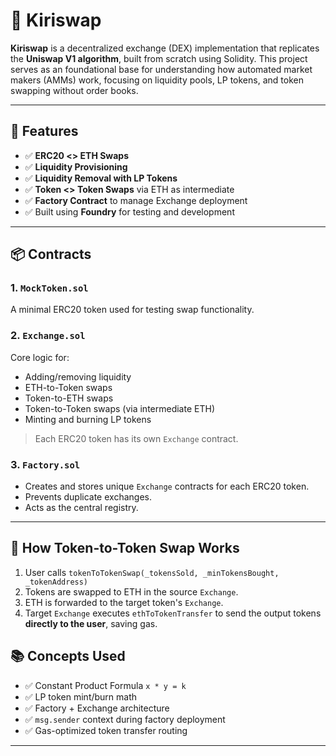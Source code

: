 # 🔄 Kiriswap

**Kiriswap** is a decentralized exchange (DEX) implementation that replicates the **Uniswap V1 algorithm**, built from scratch using Solidity. This project serves as an foundational base for understanding how automated market makers (AMMs) work, focusing on liquidity pools, LP tokens, and token swapping without order books.

---

## 🚀 Features

- ✅ **ERC20 <> ETH Swaps**
- ✅ **Liquidity Provisioning**
- ✅ **Liquidity Removal with LP Tokens**
- ✅ **Token <> Token Swaps** via ETH as intermediate
- ✅ **Factory Contract** to manage Exchange deployment
- ✅ Built using **Foundry** for testing and development

---

## 📦 Contracts

### 1. `MockToken.sol`
A minimal ERC20 token used for testing swap functionality.

### 2. `Exchange.sol`
Core logic for:
- Adding/removing liquidity
- ETH-to-Token swaps
- Token-to-ETH swaps
- Token-to-Token swaps (via intermediate ETH)
- Minting and burning LP tokens

> Each ERC20 token has its own `Exchange` contract.

### 3. `Factory.sol`
- Creates and stores unique `Exchange` contracts for each ERC20 token.
- Prevents duplicate exchanges.
- Acts as the central registry.

---

## 🔄 How Token-to-Token Swap Works

1. User calls `tokenToTokenSwap(_tokensSold, _minTokensBought, _tokenAddress)`
2. Tokens are swapped to ETH in the source `Exchange`.
3. ETH is forwarded to the target token's `Exchange`.
4. Target `Exchange` executes `ethToTokenTransfer` to send the output tokens **directly to the user**, saving gas.


## 📚 Concepts Used

- ✅ Constant Product Formula `x * y = k`
- ✅ LP token mint/burn math
- ✅ Factory + Exchange architecture
- ✅ `msg.sender` context during factory deployment
- ✅ Gas-optimized token transfer routing

---
